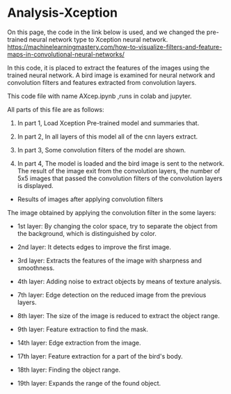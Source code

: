# Analysis-Xception


On this page, the code in the link below is used, and we changed the pre-trained neural network type to Xception neural network. 
https://machinelearningmastery.com/how-to-visualize-filters-and-feature-maps-in-convolutional-neural-networks/

In this code, it is placed to extract the features of the images using the trained neural network. A bird image is examined for neural network and convolution filters and features extracted from convolution layers.

This code file with name AXcep.ipynb ,runs in colab and jupyter.

All parts of this file are as follows:

1) In part 1, Load Xception Pre-trained model and summaries that.

2) In part 2, In all layers of this model all of the cnn layers extract.

3) In part 3, Some convolution filters of the model are shown.

4) In part 4, The model is loaded and the bird image is sent to the network. The result of the image exit from the convolution layers, the number of 5x5 images that passed the convolution filters of the convolution layers is displayed.

* Results of images after applying convolution filters 

The image obtained by applying the convolution filter in the some layers:

- 1st layer: By changing the color space, try to separate the object from the background, which is distinguished by color.

- 2nd layer: It detects edges to improve the first image.

- 3rd layer: Extracts the features of the image with sharpness and smoothness.

- 4th layer: Adding noise to extract objects by means of texture analysis.

- 7th layer: Edge detection on the reduced image from the previous layers.

- 8th layer: The size of the image is reduced to extract the object range.

- 9th layer: Feature extraction to find the mask.

- 14th layer: Edge extraction from the image.

- 17th layer: Feature extraction for a part of the bird's body.

- 18th layer: Finding the object range.

- 19th layer: Expands the range of the found object.